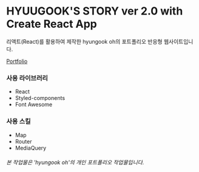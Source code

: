 # HYUUGOOK'S STORY ver 2.0 with Create React App

리액트(React)를 활용하여 제작한 hyungook oh의 포트폴리오 반응형 웹사이트입니다.

[Portfolio]()

### 사용 라이브러리

- React
- Styled-components
- Font Awesome

### 사용 스킬

- Map
- Router
- MediaQuery

###### 본 작업물은 'hyungook oh'의 개인 포트폴리오 작업물입니다.
